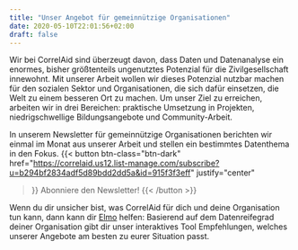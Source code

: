 ```yaml
---
title: "Unser Angebot für gemeinnützige Organisationen"
date: 2020-05-10T22:01:56+02:00
draft: false
---
```


 Wir bei CorrelAid sind überzeugt davon, dass Daten und Datenanalyse ein enormes, bisher größtenteils ungenutztes Potenzial für die Zivilgesellschaft innewohnt. Mit unserer Arbeit wollen wir dieses Potenzial nutzbar machen für den sozialen Sektor und Organisationen, die sich dafür einsetzen, die Welt zu einem besseren Ort zu machen. Um unser Ziel zu erreichen, arbeiten wir in drei Bereichen: praktische Umsetzung in Projekten, niedrigschwellige Bildungsangebote und Community-Arbeit.

 In unserem Newsletter für gemeinnützige Organisationen berichten wir einmal im Monat aus unserer Arbeit und stellen ein bestimmtes Datenthema in den Fokus. 
{{< button 
    btn-class="btn-dark"
    href="https://correlaid.us12.list-manage.com/subscribe?u=b294bf2834adf5d89bdd2dd5a&id=915f3f3eff"
    justify="center"
>}}
Abonniere den Newsletter!
{{< /button >}}


Wenn du dir unsicher bist, was CorrelAid für dich und deine Organisation tun kann, dann kann dir [Elmo](https://correlaid.shinyapps.io/datamaturitymodel/) helfen: Basierend auf dem Datenreifegrad deiner Organisation gibt dir unser interaktives Tool Empfehlungen, welches unserer Angebote am besten zu eurer Situation passt. 
